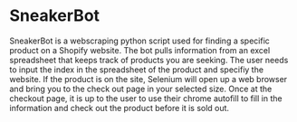 # SneakerBot 
SneakerBot is a webscraping python script used for finding a specific product on a Shopify website. The bot pulls information from an excel spreadsheet that keeps track of products you are seeking. The user needs to input the index in the spreadsheet of the product and specifiy the website. If the product is on the site, Selenium will open up a web browser and bring you to the check out page in your selected size. Once at the checkout page, it is up to the user to use their chrome autofill to fill in the information and check out the product before it is sold out.

